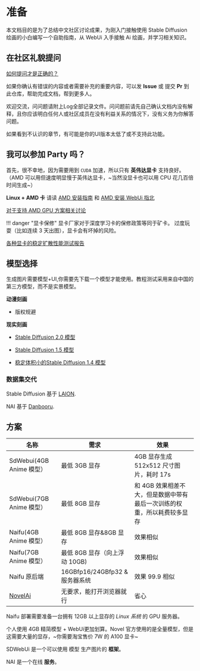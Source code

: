 # 准备

本文档目的是为了总结中文社区讨论成果，为刚入门接触使用 Stable Diffusion 绘画的小白编写一个自助指南，从 WebUi 入手接触 Ai 绘画，并学习相关知识。

## 在社区礼貌提问

[如何提问才是正确的？](https://github.com/ryanhanwu/How-To-Ask-Questions-The-Smart-Way/blob/main/README-zh_CN.md)

如果你确认有错误的内容或者需要补充的重要内容，可以发 **Issue** 或 提交 **Pr** 到此仓库，帮助完成文档，帮到更多人。

欢迎交流，问问题请附上Log全部记录文件。问问题前请先自己确认文档内没有解释，且你应该明白任何人或社区成员在没有利益关系的情况下，没有义务为你解答问题。

如果看到不认识的章节，有可能是你的UI版本太低了或不支持此功能。

## 我可以参加 Party 吗？

首先，很不幸地，因为需要用到 `CUDA` 加速，所以只有 **英伟达显卡** 支持良好。（AMD 可以用但速度明显慢于英伟达显卡，~当然没显卡也可以用 CPU 花几百倍时间生成~）

**Linux + AMD 卡** 请读 [AMD 安装指南](https://rentry.org/ayymd-stable-diffustion-v1_4-guide) 和 [AMD 安装 WebUi 指北](https://github.com/AUTOMATIC1111/stable-diffusion-webui/wiki/Install-and-Run-on-AMD-GPUs)

[对于支持 AMD GPU 方案相关讨论](https://github.com/AUTOMATIC1111/stable-diffusion-webui/discussions/1046)

!!! danger "显卡保修"
    显卡厂家对于深度学习卡的保修政策等同于矿卡。
    过度玩耍（比如连续 3 天出图），显卡会有坏掉的风险。

[各种显卡的稳定扩散性能测试报告](https://docs.google.com/spreadsheets/d/1Zlv4UFiciSgmJZncCujuXKHwc4BcxbjbSBg71-SdeNk/edit#gid=0)

## 模型选择

生成图片需要模型+UI,你需要先下载一个模型才能使用。教程测试采用来自中国的第三方模型，而不是实景模型。

**动漫刻画**

- 版权规避

**现实刻画**

- [Stable Diffusion 2.0 模型](https://stability.ai/blog/stable-diffusion-v2-release)

- [Stable Diffusion 1.5 模型](https://huggingface.co/runwayml/stable-diffusion-v1-5)

- [稳定体积小的Stable Diffusion 1.4 模型](https://huggingface.co/CompVis/stable-diffusion-v1-4)

### 数据集交代

Stable Diffusion 基于 [LAION](https://laion.ai/).

NAI 基于 [Danbooru](danbooru.donmai.us/).

## 方案

| 名称             | 需求                      | 效果                                                                  |
|------------------|---------------------------|-----------------------------------------------------------------------|
| SdWebui(4GB Anime 模型） | 最低 3GB 显存               | 4GB 显存生成 512x512 尺寸图片，耗时 17s                            |
| SdWebui(7GB Anime 模型） | 最低 8GB 显存                   | 和 4GB 效果相差不大，但是数据中带有最后一次训练的权重，所以耗费较多显存 |
| Naifu(4GB Anime 模型）   | 最低 8GB 显存&8GB 显存       | 效果相似                                                            |
| Naifu(7GB Anime 模型）   | 最低 8GB 显存（向上浮动 10GB) | 效果相似                                                            |
| Naifu 原后端         | 16GBfp16/24GBfp32 & 服务器系统           | 效果 99.9 相似                                                     |
| [NovelAi](https://novelai.net/)         | 无要求，能打开浏览器就行           | 省心                                                        |


Naifu 部署需要准备一台拥有 12GB 以上显存的 *Linux 系统* 的 GPU 服务器。

个人使用 4GB 精简模型 + WebUi更加划算。Novel 官方使用的是全量模型，但是这需要大量的显存，~你需要淘宝售价 7W 的 A100 显卡~

SDWebUi 是一个可以使用 模型 生产图片的 **框架**。

NAI 是一个在线 **服务**。
